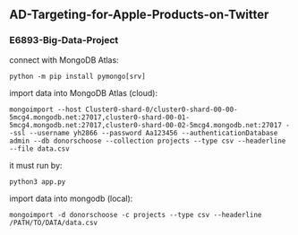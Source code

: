 ## AD-Targeting-for-Apple-Products-on-Twitter

### E6893-Big-Data-Project

connect with MongoDB Atlas:

`python -m pip install pymongo[srv]`


import data into MongoDB Atlas (cloud):

`mongoimport --host Cluster0-shard-0/cluster0-shard-00-00-5mcg4.mongodb.net:27017,cluster0-shard-00-01-5mcg4.mongodb.net:27017,cluster0-shard-00-02-5mcg4.mongodb.net:27017 --ssl --username yh2866 --password Aa123456 --authenticationDatabase admin --db donorschoose --collection projects --type csv --headerline --file data.csv`

it must run by:

`python3 app.py `

import data into mongodb (local):

`mongoimport -d donorschoose -c projects --type csv --headerline /PATH/TO/DATA/data.csv`
